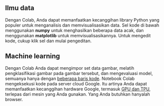 <div class="markdown-google-sans">

## Ilmu data
</div>

Dengan Colab, Anda dapat memanfaatkan kecanggihan library Python yang populer untuk menganalisis dan memvisualisasikan data. Sel kode di bawah menggunakan <strong>numpy</strong> untuk menghasilkan beberapa data acak, dan menggunakan <strong>matplotlib</strong> untuk memvisualisasikannya. Untuk mengedit kode, cukup klik sel dan mulai pengeditan.

<div class="markdown-google-sans">

## Machine learning
</div>

Dengan Colab Anda dapat mengimpor set data gambar, melatih pengklasifikasi gambar pada gambar tersebut, dan mengevaluasi model, semuanya hanya dengan <a href="https://colab.research.google.com/github/tensorflow/docs/blob/master/site/en/tutorials/quickstart/beginner.ipynb">beberapa baris kode</a>. Notebook Colab mengeksekusi kode pada server cloud Google. Itu artinya Anda dapat memanfaatkan kecanggihan hardware Google, termasuk <a href="#using-accelerated-hardware">GPU dan TPU</a>, terlepas dari mesin yang Anda gunakan. Yang Anda butuhkan hanyalah browser.
